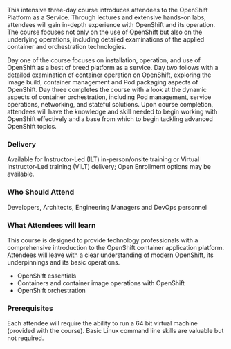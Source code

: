 <!-- OpenShift Origin Foundation -->

This intensive three-day course introduces attendees to the OpenShift Platform as a Service. Through lectures and extensive hands-on labs, attendees will gain in-depth experience with OpenShift and its operation. The course focuses not only on the use of OpenShift but also on the underlying operations, including detailed examinations of the applied container and orchestration technologies.

Day one of the course focuses on installation, operation, and use of OpenShift as a best of breed platform as a service. Day two follows with a detailed examination of container operation on OpenShift, exploring the image build, container management and Pod packaging aspects of OpenShift. Day three completes the course with a look at the dynamic aspects of container orchestration, including Pod management, service operations, networking, and stateful solutions. Upon course completion, attendees will have the knowledge and skill needed to begin working with OpenShift effectively and a base from which to begin tackling advanced OpenShift topics.


### Delivery

Available for Instructor-Led (ILT) in-person/onsite training or Virtual Instructor-Led training (VILT) delivery; Open Enrollment options may be available.


### Who Should Attend

Developers, Architects, Engineering Managers and DevOps personnel


### What Attendees will learn

This course is designed to provide technology professionals with a comprehensive introduction to the OpenShift container
application platform. Attendees will leave with a clear understanding of modern OpenShift, its underpinnings and its
basic operations.

- OpenShift essentials
- Containers and container image operations with OpenShift
- OpenShift orchestration


### Prerequisites

Each attendee will require the ability to run a 64 bit virtual machine (provided with the course). Basic Linux command
line skills are valuable but not required.




